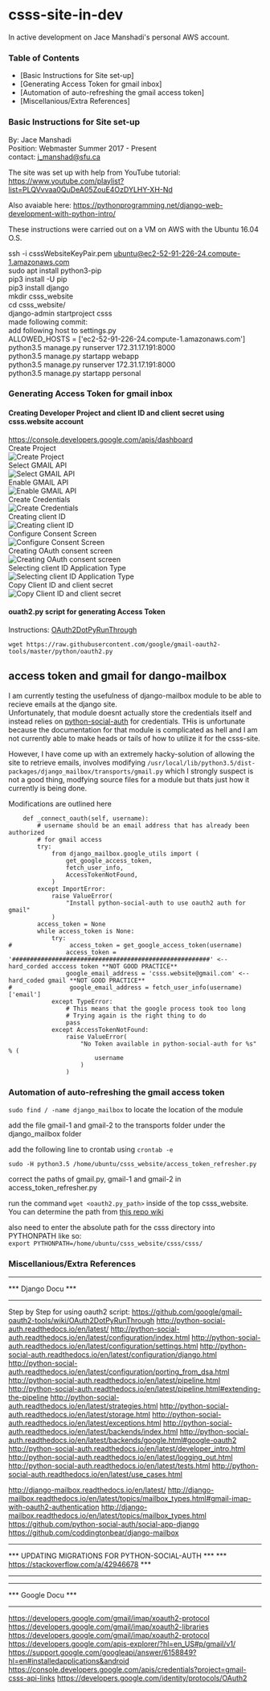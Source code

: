 # csss-site-in-dev

In active development on Jace Manshadi's personal AWS account.
### Table of Contents
 - [Basic Instructions for Site set-up]
 - [Generating Access Token for gmail inbox]
 - [Automation of auto-refreshing the gmail access token]
 - [Miscellanious/Extra References]

### Basic Instructions for Site set-up
  
By: Jace Manshadi  
Position: Webmaster Summer 2017 - Present  
contact: j_manshad@sfu.ca  
  
The site was set up with help from YouTube tutorial: https://www.youtube.com/playlist?list=PLQVvvaa0QuDeA05ZouE4OzDYLHY-XH-Nd   
  
Also avaiable here: https://pythonprogramming.net/django-web-development-with-python-intro/  
  
These instructions were carried out on a VM on AWS with the Ubuntu 16.04 O.S.  
  
ssh -i csssWebsiteKeyPair.pem ubuntu@ec2-52-91-226-24.compute-1.amazonaws.com  
sudo apt install python3-pip  
pip3 install -U pip  
pip3 install django  
mkdir csss_website  
cd csss_website/  
django-admin startproject csss  
made following commit:  
add following host to settings.py  
        ALLOWED_HOSTS = ['ec2-52-91-226-24.compute-1.amazonaws.com']  
python3.5 manage.py runserver 172.31.17.191:8000  
python3.5 manage.py startapp webapp  
python3.5 manage.py runserver 172.31.17.191:8000  
python3.5 manage.py startapp personal  
   
### Generating Access Token for gmail inbox
  
#### Creating Developer Project and client ID and client secret using csss.website account  
https://console.developers.google.com/apis/dashboard  
Create Project  
![Create Project](Create_Project.png)  
Select GMAIL API  
![Select GMAIL API](Select%20GMAIL%20API.png)  
Enable GMAIL API  
![Enable GMAIL API](Enable%20GMAIL%20API.png)  
Create Credentials  
![Create Credentials](Create%20Credentials.png)  
Creating client ID  
![Creating client ID](Creating%20client%20ID.png)  
Configure Consent Screen  
![Configure Consent Screen](Configure%20Consent%20Screen.png)  
Creating OAuth consent screen  
![Creating OAuth consent screen](Creating%20OAuth%20consent%20screen.png)  
Selecting client ID Application Type  
![Selecting client ID Application Type](Selecting%20client%20ID%20Application%20Type.png)  
Copy Client ID and client secret  
![Copy Client ID and client secret](Copy%20Client%20ID%20and%20client%20secret.png)  
  
#### ouath2.py script for generating Access Token
Instructions: [OAuth2DotPyRunThrough](https://github.com/google/gmail-oauth2-tools/wiki/OAuth2DotPyRunThrough)
```shell
wget https://raw.githubusercontent.com/google/gmail-oauth2-tools/master/python/oauth2.py
```

## access token and gmail for dango-mailbox  
I am currently testing the usefulness of django-mailbox module to be able to recieve emails at the django site.  
Unfortunately, that module doesnt actually store the credentials itself and instead relies on [python-social-auth](https://github.com/python-social-auth) for credentials. THis is unfortunate because the documentation for that module is complicated as hell and I am not currently able to make heads or tails of how to utilize it for the csss-site.  
  
However, I have come up with an extremely hacky-solution of allowing the site to retrieve emails, involves modifying `/usr/local/lib/python3.5/dist-packages/django_mailbox/transports/gmail.py` which I strongly suspect is not a good thing, modfying source files for a module but thats just how it currently is being done.  
  
Modifications are outlined here  
  
```shell
    def _connect_oauth(self, username):
        # username should be an email address that has already been authorized
        # for gmail access
        try:
            from django_mailbox.google_utils import (
                get_google_access_token,
                fetch_user_info,
                AccessTokenNotFound,
            )
        except ImportError:
            raise ValueError(
                "Install python-social-auth to use oauth2 auth for gmail"
            )
        access_token = None
        while access_token is None:
            try:
#                access_token = get_google_access_token(username)
                access_token = '#######################################################' <-- hard_corded acccess token **NOT GOOD PRACTICE**
                google_email_address = 'csss.website@gmail.com' <-- hard_coded gmail **NOT GOOD PRACTICE**
#                google_email_address = fetch_user_info(username)['email']
            except TypeError:
                # This means that the google process took too long
                # Trying again is the right thing to do
                pass
            except AccessTokenNotFound:
                raise ValueError(
                    "No Token available in python-social-auth for %s" % (
                        username
                    )
                )
```

### Automation of auto-refreshing the gmail access token

`sudo find / -name django_mailbox` to locate the location of the module

add the file gmail-1 and gmail-2 to the transports folder under the django_mailbox folder

add the following line to crontab using `crontab -e`

`sudo -H python3.5 /home/ubuntu/csss_website/access_token_refresher.py`

correct the paths of gmail.py, gmail-1 and gmail-2 in access_token_refresher.py

run the command `wget <oauth2.py_path>` inside of the top csss_website. You can determine the path from [this repo wiki](https://github.com/google/gmail-oauth2-tools/wiki/OAuth2DotPyRunThrough)

also need to enter the absolute path for the csss directory into PYTHONPATH like so:  
`export PYTHONPATH=/home/ubuntu/csss_website/csss/csss/`

### Miscellanious/Extra References

*******************
*** Django Docu ***
*******************

Step by Step for using oauth2 script: https://github.com/google/gmail-oauth2-tools/wiki/OAuth2DotPyRunThrough
http://python-social-auth.readthedocs.io/en/latest/
http://python-social-auth.readthedocs.io/en/latest/configuration/index.html
http://python-social-auth.readthedocs.io/en/latest/configuration/settings.html
http://python-social-auth.readthedocs.io/en/latest/configuration/django.html
http://python-social-auth.readthedocs.io/en/latest/configuration/porting_from_dsa.html
http://python-social-auth.readthedocs.io/en/latest/pipeline.html
http://python-social-auth.readthedocs.io/en/latest/pipeline.html#extending-the-pipeline
http://python-social-auth.readthedocs.io/en/latest/strategies.html
http://python-social-auth.readthedocs.io/en/latest/storage.html
http://python-social-auth.readthedocs.io/en/latest/exceptions.html
http://python-social-auth.readthedocs.io/en/latest/backends/index.html
http://python-social-auth.readthedocs.io/en/latest/backends/google.html#google-oauth2
http://python-social-auth.readthedocs.io/en/latest/developer_intro.html
http://python-social-auth.readthedocs.io/en/latest/logging_out.html
http://python-social-auth.readthedocs.io/en/latest/tests.html
http://python-social-auth.readthedocs.io/en/latest/use_cases.html

http://django-mailbox.readthedocs.io/en/latest/
http://django-mailbox.readthedocs.io/en/latest/topics/mailbox_types.html#gmail-imap-with-oauth2-authentication
http://django-mailbox.readthedocs.io/en/latest/topics/mailbox_types.html
https://github.com/python-social-auth/social-app-django
https://github.com/coddingtonbear/django-mailbox

**************************************************
*** UPDATING MIGRATIONS FOR PYTHON-SOCIAL-AUTH ***
*** https://stackoverflow.com/a/42946678       ***
**************************************************

*******************
*** Google Docu ***
*******************
https://developers.google.com/gmail/imap/xoauth2-protocol
https://developers.google.com/gmail/imap/xoauth2-libraries
https://developers.google.com/gmail/imap/xoauth2-protocol
https://developers.google.com/apis-explorer/?hl=en_US#p/gmail/v1/
https://support.google.com/googleapi/answer/6158849?hl=en#installedapplications&android
https://console.developers.google.com/apis/credentials?project=gmail-csss-api-links
https://developers.google.com/identity/protocols/OAuth2